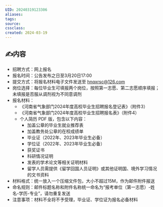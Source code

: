 ```yaml
---
UID: 20240319123306 
aliases: 
tags: 
source: 
cssclass: 
created: 2024-03-19
---
```


## ✍内容


- 招聘方式：网上报名
- 报名时间：公告发布之日至3月20日17:00
- 提交方式：将报名材料电子文件发送至 hnqxrsc@126.com
- 岗位选择：每位毕业生可填报两个岗位，按照第一志愿、第二志愿顺序填报；未填报是否服从调剂视为不同意调剂
- 报名材料：
  - 《河南省气象部门2024年度高校毕业生招聘报名登记表》（附件3）
  - 《河南省气象部门2024年度高校毕业生招聘报名表》（附件4）
  - 个人简历 PDF 版，包含以下内容：
    - 加盖公章的毕业生就业推荐表
    - 加盖教务处公章的在校成绩单
    - 毕业证（2022年、2023年毕业生必备）
    - 学位证（2022年、2023年毕业生必备）
    - 获奖证书
    - 科研情况证明
    - 发表的学术论文等相关证明材料
    - 留学人员需提供《留学回国人员证明》或其他证明国、境外学习情况的文书资料
- 材料格式：统一放入一个压缩文件包，大小不超过15M，作为邮件附件报送
- 命名规则：邮件标题名称和附件名称统一命名为“报考单位（第一志愿）-姓名-学历-专业”，请勿重复发送
- 注意事项：材料不全将不予受理，毕业证、学位证为报名必备材料